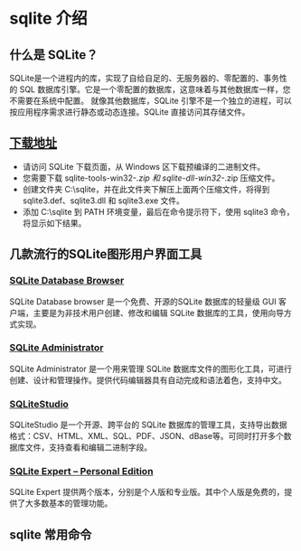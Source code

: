 # sqlite 介绍
## 什么是 SQLite？
SQLite是一个进程内的库，实现了自给自足的、无服务器的、零配置的、事务性的 SQL 数据库引擎。它是一个零配置的数据库，这意味着与其他数据库一样，您不需要在系统中配置。
就像其他数据库，SQLite 引擎不是一个独立的进程，可以按应用程序需求进行静态或动态连接。SQLite 直接访问其存储文件。
## [下载地址](http://www.sqlite.org/download.html)
- 请访问 SQLite 下载页面，从 Windows 区下载预编译的二进制文件。
- 您需要下载 sqlite-tools-win32-*.zip 和 sqlite-dll-win32-*.zip 压缩文件。
- 创建文件夹 C:\sqlite，并在此文件夹下解压上面两个压缩文件，将得到 sqlite3.def、sqlite3.dll 和 sqlite3.exe 文件。
- 添加 C:\sqlite 到 PATH 环境变量，最后在命令提示符下，使用 sqlite3 命令，将显示如下结果。
## 几款流行的SQLite图形用户界面工具
### [SQLite Database Browser](http://sqlitebrowser.sourceforge.net/)
SQLite Database browser 是一个免费、开源的SQLite 数据库的轻量级 GUI 客户端，主要是为非技术用户创建、修改和编辑 SQLite 数据库的工具，使用向导方式实现。
### [SQLite Administrator](http://sqliteadmin.orbmu2k.de/)
SQLite Administrator 是一个用来管理 SQLite 数据库文件的图形化工具，可进行创建、设计和管理操作。提供代码编辑器具有自动完成和语法着色，支持中文。
### [SQLiteStudio](http://sqlitestudio.pl/)
SQLiteStudio 是一个开源、跨平台的 SQLite 数据库的管理工具，支持导出数据格式：CSV、HTML、XML、SQL、PDF、JSON、dBase等。可同时打开多个数据库文件，支持查看和编辑二进制字段。
### [SQLite Expert – Personal Edition](http://www.sqliteexpert.com/download.html)
SQLite Expert 提供两个版本，分别是个人版和专业版。其中个人版是免费的，提供了大多数基本的管理功能。

## sqlite 常用命令


